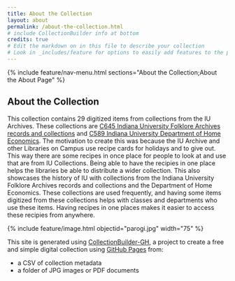 ```yaml
---
title: About the Collection
layout: about
permalink: /about-the-collection.html
# include CollectionBuilder info at bottom
credits: true
# Edit the markdown on in this file to describe your collection
# Look in _includes/feature for options to easily add features to the page
---
```



{% include feature/nav-menu.html sections="About the Collection;About the About Page" %}

## About the Collection

This collection contains 29 digitized items from collections from the IU Archives. These collections are [C645 Indiana University Folklore Archives records and collections](https://archives.iu.edu/catalog/InU-Ar-VAD8332) and [C589 Indiana University Department of Home Economics](https://archives.iu.edu/catalog/InU-Ar-VAD4654). The motivation to create this was because the IU Archive and other Libraries on Campus use recipe cards for holidays and to give out. This way there are some recipes in once place for people to look at and use that are from IU Collections. Being able to have the recipies in one place helps the libraries be able to distribute a wider collection. This also showcases the history of IU with collections from the Indiana University Folklore Archives records and collections and the Department of Home Economics. These collections are used frequently, and having some items digitized from these collections helps with classes and departments who use these items. Having recipes in one places makes it easier to access these recipies from anywhere.  

{% include feature/image.html objectid="parogi.jpg" width="75" %}

This site is generated using [CollectionBuilder-GH](https://collectionbuilding.github.io/gh/), a project to create a free and simple digital collection using [GitHub Pages](https://pages.github.com/) from: 

- a CSV of collection metadata
- a folder of JPG images or PDF documents  

